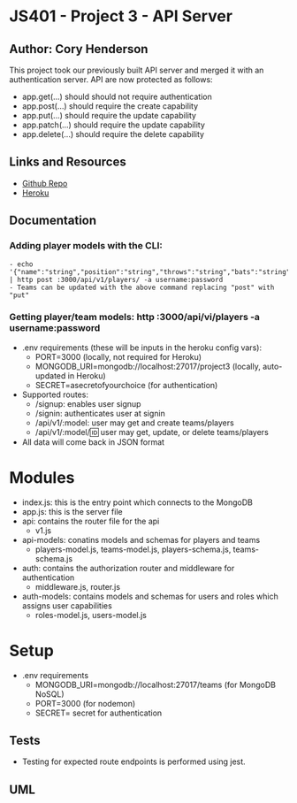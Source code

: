 # JS401 - Project 3 - API Server
## Author: Cory Henderson
This project took our previously built API server and merged it with an authentication server.  API are now protected as follows:

- app.get(...) should should not require authentication
- app.post(...) should require the create capability
- app.put(...) should require the update capability
- app.patch(...) should require the update capability
- app.delete(...) should require the delete capability

## Links and Resources
- [Github Repo](https://github.com/401-advanced-javascript-1/project3-api-server/tree/submission)
- [Heroku](https://mysterious-savannah-83587.herokuapp.com/)

## Documentation
### Adding player models with the CLI:
    - echo '{"name":"string","position":"string","throws":"string","bats":"string","team":"string"}' | http post :3000/api/v1/players/ -a username:password
    - Teams can be updated with the above command replacing "post" with "put"
### Getting player/team models: http :3000/api/vi/players -a username:password
- .env requirements (these will be inputs in the heroku config vars): 
    - PORT=3000 (locally, not required for Heroku)
    - MONGODB_URI=mongodb://localhost:27017/project3 (locally, auto-updated in Heroku)
    - SECRET=asecretofyourchoice (for authentication)
- Supported routes:
    - /signup: enables user signup
    - /signin: authenticates user at signin
    - /api/v1/:model: user may get and create teams/players
    - /api/v1/:model/:id: user may get, update, or delete teams/players
- All data will come back in JSON format

# Modules
- index.js: this is the entry point which connects to the MongoDB
- app.js: this is the server file
- api: contains the router file for the api
    - v1.js
- api-models: conatins models and schemas for players and teams
    - players-model.js, teams-model.js, players-schema.js, teams-schema.js
- auth: contains the authorization router and middleware for authentication
    - middleware.js, router.js
- auth-models: contains models and schemas for users and roles which assigns user capabilities
    - roles-model.js, users-model.js

# Setup
- .env requirements
    - MONGODB_URI=mongodb://localhost:27017/teams (for MongoDB NoSQL)
    - PORT=3000 (for nodemon)
    - SECRET= secret for authentication

## Tests
- Testing for expected route endpoints is performed using jest.

## UML

